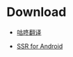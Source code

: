 # Download #
-   [咕咚翻译](https://fir.im/gdTranslater)

-   [SSR for Android](https://github.com/shadowsocksr/shadowsocksr-android/releases)
